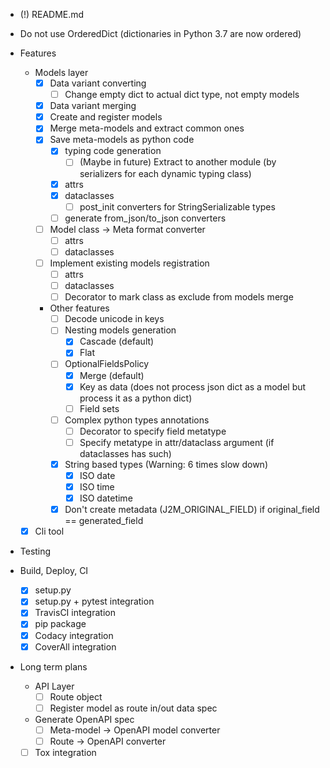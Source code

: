 - (!) README.md
- Do not use OrderedDict (dictionaries in Python 3.7 are now ordered)
- Features
    - Models layer
        - [X] Data variant converting
            - [ ] Change empty dict to actual dict type, not empty models
        - [X] Data variant merging
        - [X] Create and register models
        - [X] Merge meta-models and extract common ones
        - [X] Save meta-models as python code
            - [X] typing code generation
                - [ ] (Maybe in future) Extract to another module (by serializers for each dynamic typing class)
            - [X] attrs
            - [X] dataclasses
                - [ ] post_init converters for StringSerializable types
            - [ ] generate from_json/to_json converters
        - [ ] Model class -> Meta format converter
            - [ ] attrs
            - [ ] dataclasses
        - [ ] Implement existing models registration
            - [ ] attrs
            - [ ] dataclasses
            - [ ] Decorator to mark class as exclude from models merge
        - Other features
            - [ ] Decode unicode in keys
            - [ ] Nesting models generation
                - [X] Cascade (default)
                - [X] Flat
            - [ ] OptionalFieldsPolicy
                - [X] Merge (default)
                - [X] Key as data (does not process json dict as a model but process it as a python dict)
                - [ ] Field sets
            - [ ] Complex python types annotations
                - [ ] Decorator to specify field metatype
                - [ ] Specify metatype in attr/dataclass argument (if dataclasses has such)
            - [X] String based types (Warning: 6 times slow down)
                - [X] ISO date
                - [X] ISO time
                - [X] ISO datetime
            - [X] Don't create metadata (J2M_ORIGINAL_FIELD) if original_field == generated_field
    - [X] Cli tool
        
- Testing

- Build, Deploy, CI
    - [X] setup.py
    - [X] setup.py + pytest integration
    - [X] TravisCI integration
    - [X] pip package
    - [x] Codacy integration
    - [x] CoverAll integration

- Long term plans                
    - API Layer
        - [ ] Route object
        - [ ] Register model as route in/out data spec
    - Generate OpenAPI spec
        - [ ] Meta-model -> OpenAPI model converter
        - [ ] Route -> OpenAPI converter    
    - [ ] Tox integration